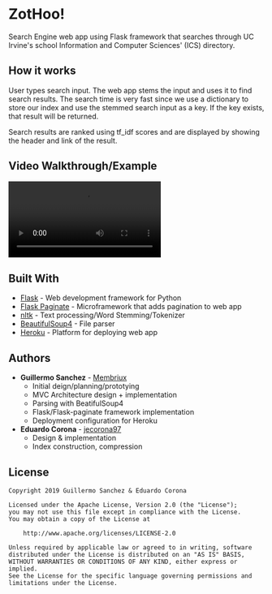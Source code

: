 # ZotHoo!
Search Engine web app using Flask framework that searches through UC Irvine's school Information and Computer Sciences' (ICS) directory.


## How it works

User types search input. The web app stems the input and uses it to find search results. The search time is very fast since we use a dictionary to store our index and use the stemmed search input as a key. If the key exists, that result will be returned.  

Search results are ranked using tf_idf scores and are displayed by showing the header and link of the result.

## Video Walkthrough/Example

![Walkthrough Video](https://github.com/membriux/ZotHoo/blob/master/walkthrough.mov)

## Built With

* [Flask](http://flask.pocoo.org/) - Web development framework for Python
* [Flask Paginate](https://pythonhosted.org/Flask-paginate/) - Microframework that adds pagination to web app
* [nltk](https://www.nltk.org/) - Text processing/Word Stemming/Tokenizer
* [BeautifulSoup4](https://www.crummy.com/software/BeautifulSoup/bs4/doc/) - File parser
* [Heroku](https://www.heroku.com/) - Platform for deploying web app

## Authors

* **Guillermo Sanchez** - [Membriux](https://github.com/membriux)
    - Initial deign/planning/prototying
    - MVC Architecture design + implementation
    - Parsing with BeatifulSoup4 
    - Flask/Flask-paginate framework implementation
    - Deployment configuration for Heroku
* **Eduardo Corona** - [jecorona97](https://github.com/jecorona97)
    - Design & implementation
    - Index construction, compression

## License

    Copyright 2019 Guillermo Sanchez & Eduardo Corona

    Licensed under the Apache License, Version 2.0 (the "License");
    you may not use this file except in compliance with the License.
    You may obtain a copy of the License at

        http://www.apache.org/licenses/LICENSE-2.0

    Unless required by applicable law or agreed to in writing, software
    distributed under the License is distributed on an "AS IS" BASIS,
    WITHOUT WARRANTIES OR CONDITIONS OF ANY KIND, either express or implied.
    See the License for the specific language governing permissions and
    limitations under the License.
